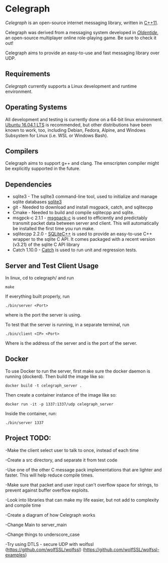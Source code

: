 Celegraph
==
*Celegraph* is an open-source internet messaging library, written in [C++11][1].

Celegraph was derived from a messaging system developed in [*Oldentide*][2], an open-source multiplayer online role-playing game. Be sure to check it out!

Celegraph aims to provide an easy-to-use and fast messaging library over UDP.


Requirements
------------
*Celegraph* currently supports a Linux development and runtime environment.

Operating Systems
------------
All development and testing is currently done on a 64-bit linux environment. [Ubuntu 16.04.1 LTS][3] is recommended, but other distributions have been known to work, too, including Debian, Fedora, Alpine, and Windows Subsystem for Linux (i.e. WSL or Windows Bash).

Compilers
------------
Celegraph aims to support g++ and clang. The emscripten compiler might be explicitly supported in the future.

Dependencies
------------
* sqlite3 - The sqlite3 command-line tool, used to initialize and manage sqlite databases [sqlite3][5]
* git - Needed to download and install msgpack, catch, and sqlitecpp
* Cmake - Needed to build and compile sqlitecpp and sqlite.
* msgpck-c 2.1.1 - [msgpack-c][6] is used to efficiently and predictably transmit packet data between server and client. This will automatically be installed the first time you run make.
* sqlitecpp 2.2.0 - [SQLiteC++][7] is used to provide an easy-to-use C++ wrapper to the sqlite C API. It comes packaged with a recent version (v3.21) of the sqlite C API library
* Catch 1.10.0 - [Catch][8] is used to run unit and regression tests.


Server and Test Client Usage
------------
In linux, cd to celegraph/ and run

    make

If everything built properly, run

    ./bin/server <Port>

where <Port> is the port the server is using.

To test that the server is running, in a separate terminal, run

    ./bin/client <IP> <Port>

Where <IP> is the address of the server and <Port> is the port of the server.


Docker
------------
To use Docker to run the server, first make sure the docker daemon is running (dockerd).
Then build the image like so:

    docker build -t celegraph_server .

Then create a container instance of the image like so:

    docker run -it -p 1337:1337/udp celegraph_server

Inside the container, run:

    ./bin/server 1337


Project TODO:
------------
-Make the client select user to talk to once, instead of each time

-Create a src directory, and separate it from test code

-Use one of the other C message pack implementations that are lighter and faster. This will help reduce compile times.

-Make sure that packet and user input can't overflow space for strings, to prevent against buffer overflow exploits.

-Look into libraries that can make my life easier, but not add to complexity and compile time

-Create a diagram of how Celegraph works

-Change Main to server_main

-Change things to underscore_case

-Try using DTLS - secure UDP with wolfssl (https://github.com/wolfSSL/wolfssl)
(https://github.com/wolfSSL/wolfssl-examples)



[1]: http://www.cppreference.com/ "C / C++ reference"
[2]: http://www.oldentide.com/ "Oldentide, a game where you can be anyone!"
[3]: http://www.ubuntu.com/ "Ubuntu · The world's most popular free OS"
[4]: https://gcc.gnu.org/ "Gnu C / C++ Compiler"
[5]: https://www.sqlite.org/ "SQLite 3"
[6]: https://github.com/msgpack/msgpack-c/ "msgpack-c"
[7]: https://github.com/SRombauts/SQLiteCpp "SQLiteC++"
[8]: https://github.com/philsquared/Catch "Catch"
